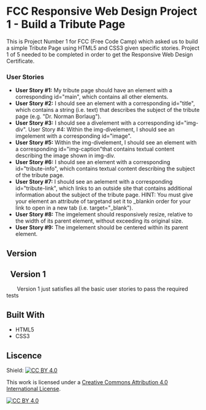 # FCC Responsive Web Design Project 1 - Build a Tribute Page 

This is Project Number 1 for FCC (Free Code Camp) which asked us to build a simple Tribute Page using HTML5 and CSS3 given specific stories. Project 1 of 5 needed to be completed in order to get the Responsive Web Design Certificate. 

### User Stories
* **User Story #1:** My tribute page should have an element with a corresponding id="main", which contains all other elements.
* **User Story #2:** I should see an element with a corresponding id="title", which contains a string (i.e. text) that describes the subject of the tribute page (e.g. "Dr. Norman Borlaug").
* **User Story #3:** I should see a divelement with a corresponding id="img-div".
User Story #4: Within the img-divelement, I should see an imgelement with a corresponding id="image".
* **User Story #5:** Within the img-divelement, I should see an element with a corresponding id="img-caption"that contains textual content describing the image shown in img-div.
* **User Story #6:** I should see an element with a corresponding id="tribute-info", which contains textual content describing the subject of the tribute page.
* **User Story #7:** I should see an aelement with a corresponding id="tribute-link", which links to an outside site that contains additional information about the subject of the tribute page. HINT: You must give your element an attribute of targetand set it to _blankin order for your link to open in a new tab (i.e. target="_blank").
* **User Story #8:** The imgelement should responsively resize, relative to the width of its parent element, without exceeding its original size.
* **User Story #9:** The imgelement should be centered within its parent element.

## Version
## &nbsp;&nbsp;Version 1

&nbsp;&nbsp;&nbsp;&nbsp;&nbsp;&nbsp; Version 1 just satisfies all the basic user stories to pass the required tests

## Built With
* HTML5
* CSS3

## Liscence
Shield: [![CC BY 4.0][cc-by-shield]][cc-by]

This work is licensed under a [Creative Commons Attribution 4.0 International
License][cc-by].

[![CC BY 4.0][cc-by-image]][cc-by]

[cc-by]: http://creativecommons.org/licenses/by/4.0/
[cc-by-image]: https://i.creativecommons.org/l/by/4.0/88x31.png
[cc-by-shield]: https://img.shields.io/badge/License-CC%20BY%204.0-lightgrey.svg